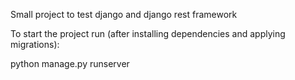 Small project to test django and django rest framework

To start the project run (after installing dependencies and applying migrations):

python manage.py runserver
